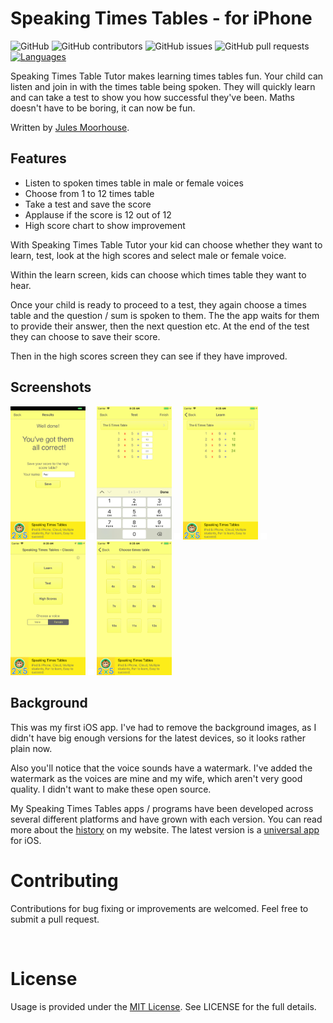 Speaking Times Tables - for iPhone
==============================================

![GitHub](https://img.shields.io/github/license/JulesMoorhouse/sttv1.svg) ![GitHub contributors](https://img.shields.io/github/contributors/JulesMoorhouse/sttv1.svg) ![GitHub issues](https://img.shields.io/github/issues/JulesMoorhouse/sttv1.svg) ![GitHub pull requests](https://img.shields.io/github/issues-pr/JulesMoorhouse/sttv1.svg) [![Languages](https://img.shields.io/badge/language-Objective--C-orange.svg)](https://github.com/cometchat-pro/ios-chat-sdk)

Speaking Times Table Tutor makes learning times tables fun. Your child can listen and join in with the times table being spoken. They will quickly learn and can take a test to show you how successful they've been. Maths doesn't have to be boring, it can now be fun.

Written by [Jules Moorhouse](https://www.julesmoorhouse.com).

## Features
- Listen to spoken times table in male or female voices
- Choose from 1 to 12 times table
- Take a test and save the score
- Applause if the score is 12 out of 12
- High score chart to show improvement

With Speaking Times Table Tutor your kid can choose whether they want to learn, test, look at the high scores and select male or female voice.

Within the learn screen, kids can choose which times table they want to hear.

Once your child is ready to proceed to a test, they again choose a times table and the question / sum is spoken to them. The the app waits for them to provide their answer, then the next question etc. At the end of the test they can choose to save their score.

Then in the high scores screen they can see if they have improved.

## Screenshots
<img src="gfx/iPhone%206-0Results.png" width="120" /> <img src="gfx/spacer.gif" width="10" height="10" /> <img src="gfx/iPhone%206-1Test.png" width="120"/> <img src="gfx/spacer.gif" width="10" height="10" /> <img src="gfx/iPhone%206-2Learn.png" width="120"/> <img src="gfx/spacer.gif" width="10" height="10" /> <img src="gfx/iPhone%206-3Main.png" width="120"/> <img src="gfx/spacer.gif" width="10" height="10" /> <img src="gfx/iPhone%206-4Choose.png" width="120"/>

## Background
This was my first iOS app. I've had to remove the background images, as I didn't have big enough versions for the latest devices, so it looks rather plain now.

Also you'll notice that the voice sounds have a watermark. I've added the watermark as the voices are mine and my wife, which aren't very good quality. I didn't want to make these open source.

My Speaking Times Tables apps / programs have been developed across several different platforms and have grown with each version. You can read more about the <a href="https://www.julesmoorhouse.com/stt/features/the-history-behind-the-app">history</a> on my website. The latest version is a <a href="https://www.julesmoorhouse.com/stt/">universal app</a> for iOS.
<br/>

# Contributing
Contributions for bug fixing or improvements are welcomed. Feel free to submit a pull request.

<br/>

# License
Usage is provided under the [MIT License](http://opensource.org/licenses/mit-license.php). See LICENSE for the full details.
